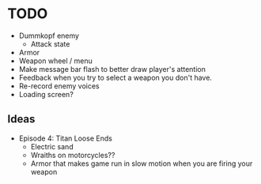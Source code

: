 # TODO
- Dummkopf enemy
  - Attack state
- Armor
- Weapon wheel / menu
- Make message bar flash to better draw player's attention
- Feedback when you try to select a weapon you don't have.
- Re-record enemy voices
- Loading screen?

## Ideas

- Episode 4: Titan Loose Ends
  - Electric sand
  - Wraiths on motorcycles??
  - Armor that makes game run in slow motion when you are firing your weapon
